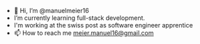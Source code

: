 - 👋 Hi, I’m @manuelmeier16
- I’m currently learning full-stack development. 
- I'm working at the swiss post as software engineer apprentice
- 📫 How to reach me meier.manuel16@gmail.com
